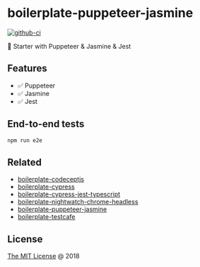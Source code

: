 # boilerplate-puppeteer-jasmine

[![github-ci](https://github.com/piecioshka/boilerplate-puppeteer-jasmine/actions/workflows/testing.yml/badge.svg)](https://github.com/piecioshka/boilerplate-puppeteer-jasmine/actions/workflows/testing.yml)

🍴 Starter with Puppeteer & Jasmine & Jest

## Features

- ✅ Puppeteer
- ✅ Jasmine
- ✅ Jest

## End-to-end tests

```bash
npm run e2e
```

## Related

- [boilerplate-codeceptjs](https://github.com/piecioshka/boilerplate-codeceptjs)
- [boilerplate-cypress](https://github.com/piecioshka/boilerplate-cypress)
- [boilerplate-cypress-jest-typescript](https://github.com/piecioshka/boilerplate-cypress-jest-typescript)
- [boilerplate-nightwatch-chrome-headless](https://github.com/piecioshka/boilerplate-nightwatch-chrome-headless)
- [boilerplate-puppeteer-jasmine](https://github.com/piecioshka/boilerplate-puppeteer-jasmine)
- [boilerplate-testcafe](https://github.com/piecioshka/boilerplate-testcafe)

## License

[The MIT License](https://piecioshka.mit-license.org) @ 2018
